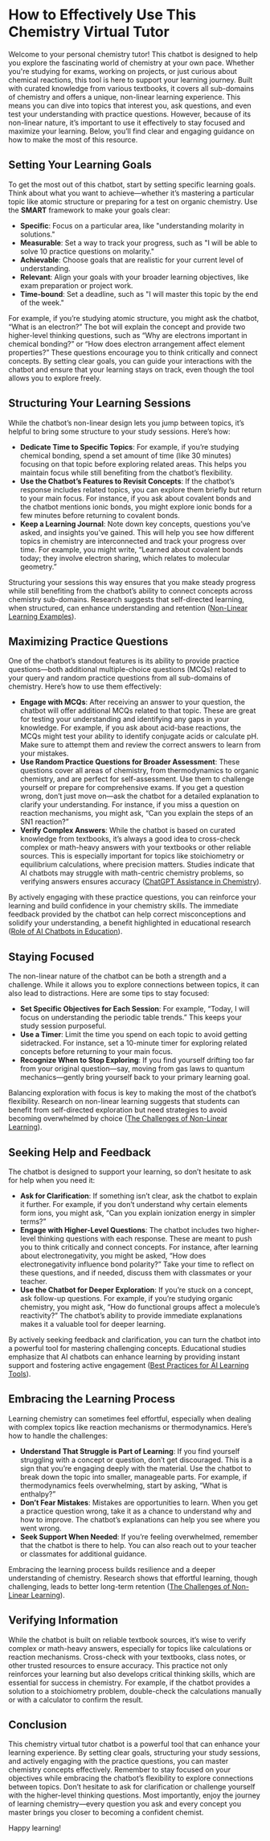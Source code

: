# How to Effectively Use This Chemistry Virtual Tutor

Welcome to your personal chemistry tutor! This chatbot is designed to help you explore the fascinating world of chemistry at your own pace. Whether you're studying for exams, working on projects, or just curious about chemical reactions, this tool is here to support your learning journey. Built with curated knowledge from various textbooks, it covers all sub-domains of chemistry and offers a unique, non-linear learning experience. This means you can dive into topics that interest you, ask questions, and even test your understanding with practice questions. However, because of its non-linear nature, it’s important to use it effectively to stay focused and maximize your learning. Below, you’ll find clear and engaging guidance on how to make the most of this resource.

## Setting Your Learning Goals
To get the most out of this chatbot, start by setting specific learning goals. Think about what you want to achieve—whether it’s mastering a particular topic like atomic structure or preparing for a test on organic chemistry. Use the **SMART** framework to make your goals clear:
- **Specific**: Focus on a particular area, like "understanding molarity in solutions."
- **Measurable**: Set a way to track your progress, such as "I will be able to solve 10 practice questions on molarity."
- **Achievable**: Choose goals that are realistic for your current level of understanding.
- **Relevant**: Align your goals with your broader learning objectives, like exam preparation or project work.
- **Time-bound**: Set a deadline, such as "I will master this topic by the end of the week."

For example, if you’re studying atomic structure, you might ask the chatbot, “What is an electron?” The bot will explain the concept and provide two higher-level thinking questions, such as “Why are electrons important in chemical bonding?” or “How does electron arrangement affect element properties?” These questions encourage you to think critically and connect concepts. By setting clear goals, you can guide your interactions with the chatbot and ensure that your learning stays on track, even though the tool allows you to explore freely.

## Structuring Your Learning Sessions
While the chatbot’s non-linear design lets you jump between topics, it’s helpful to bring some structure to your study sessions. Here’s how:
- **Dedicate Time to Specific Topics**: For example, if you’re studying chemical bonding, spend a set amount of time (like 30 minutes) focusing on that topic before exploring related areas. This helps you maintain focus while still benefiting from the chatbot’s flexibility.
- **Use the Chatbot’s Features to Revisit Concepts**: If the chatbot’s response includes related topics, you can explore them briefly but return to your main focus. For instance, if you ask about covalent bonds and the chatbot mentions ionic bonds, you might explore ionic bonds for a few minutes before returning to covalent bonds.
- **Keep a Learning Journal**: Note down key concepts, questions you’ve asked, and insights you’ve gained. This will help you see how different topics in chemistry are interconnected and track your progress over time. For example, you might write, “Learned about covalent bonds today; they involve electron sharing, which relates to molecular geometry.”

Structuring your sessions this way ensures that you make steady progress while still benefiting from the chatbot’s ability to connect concepts across chemistry sub-domains. Research suggests that self-directed learning, when structured, can enhance understanding and retention ([Non-Linear Learning Examples](https://edtech.worlded.org/non-linear-learning-examples-for-teachers-and-students-in-the-digital-age/)).

## Maximizing Practice Questions
One of the chatbot’s standout features is its ability to provide practice questions—both additional multiple-choice questions (MCQs) related to your query and random practice questions from all sub-domains of chemistry. Here’s how to use them effectively:
- **Engage with MCQs**: After receiving an answer to your question, the chatbot will offer additional MCQs related to that topic. These are great for testing your understanding and identifying any gaps in your knowledge. For example, if you ask about acid-base reactions, the MCQs might test your ability to identify conjugate acids or calculate pH. Make sure to attempt them and review the correct answers to learn from your mistakes.
- **Use Random Practice Questions for Broader Assessment**: These questions cover all areas of chemistry, from thermodynamics to organic chemistry, and are perfect for self-assessment. Use them to challenge yourself or prepare for comprehensive exams. If you get a question wrong, don’t just move on—ask the chatbot for a detailed explanation to clarify your understanding. For instance, if you miss a question on reaction mechanisms, you might ask, “Can you explain the steps of an SN1 reaction?”
- **Verify Complex Answers**: While the chatbot is based on curated knowledge from textbooks, it’s always a good idea to cross-check complex or math-heavy answers with your textbooks or other reliable sources. This is especially important for topics like stoichiometry or equilibrium calculations, where precision matters. Studies indicate that AI chatbots may struggle with math-centric chemistry problems, so verifying answers ensures accuracy ([ChatGPT Assistance in Chemistry](https://uen.pressbooks.pub/teachingandgenerativeai/chapter/chatgpt-assistance-in-creating-chemistry-practice-problems-pitfalls-positives-and-possibilities/)).

By actively engaging with these practice questions, you can reinforce your learning and build confidence in your chemistry skills. The immediate feedback provided by the chatbot can help correct misconceptions and solidify your understanding, a benefit highlighted in educational research ([Role of AI Chatbots in Education](https://educationaltechnologyjournal.springeropen.com/articles/10.1186/s41239-023-00426-1)).

## Staying Focused
The non-linear nature of the chatbot can be both a strength and a challenge. While it allows you to explore connections between topics, it can also lead to distractions. Here are some tips to stay focused:
- **Set Specific Objectives for Each Session**: For example, “Today, I will focus on understanding the periodic table trends.” This keeps your study session purposeful.
- **Use a Timer**: Limit the time you spend on each topic to avoid getting sidetracked. For instance, set a 10-minute timer for exploring related concepts before returning to your main focus.
- **Recognize When to Stop Exploring**: If you find yourself drifting too far from your original question—say, moving from gas laws to quantum mechanics—gently bring yourself back to your primary learning goal.

Balancing exploration with focus is key to making the most of the chatbot’s flexibility. Research on non-linear learning suggests that students can benefit from self-directed exploration but need strategies to avoid becoming overwhelmed by choice ([The Challenges of Non-Linear Learning](https://www.k12digest.com/the-challenges-of-non-linear-learning/)).

## Seeking Help and Feedback
The chatbot is designed to support your learning, so don’t hesitate to ask for help when you need it:
- **Ask for Clarification**: If something isn’t clear, ask the chatbot to explain it further. For example, if you don’t understand why certain elements form ions, you might ask, “Can you explain ionization energy in simpler terms?”
- **Engage with Higher-Level Questions**: The chatbot includes two higher-level thinking questions with each response. These are meant to push you to think critically and connect concepts. For instance, after learning about electronegativity, you might be asked, “How does electronegativity influence bond polarity?” Take your time to reflect on these questions, and if needed, discuss them with classmates or your teacher.
- **Use the Chatbot for Deeper Exploration**: If you’re stuck on a concept, ask follow-up questions. For example, if you’re studying organic chemistry, you might ask, “How do functional groups affect a molecule’s reactivity?” The chatbot’s ability to provide immediate explanations makes it a valuable tool for deeper learning.

By actively seeking feedback and clarification, you can turn the chatbot into a powerful tool for mastering challenging concepts. Educational studies emphasize that AI chatbots can enhance learning by providing instant support and fostering active engagement ([Best Practices for AI Learning Tools](https://blog.ck12.org/best-practices-for-teachers-using-ai-learning-tools-in-the-classroom-758e2fa10908?gi=5136a2c8a8de)).

## Embracing the Learning Process
Learning chemistry can sometimes feel effortful, especially when dealing with complex topics like reaction mechanisms or thermodynamics. Here’s how to handle the challenges:
- **Understand That Struggle is Part of Learning**: If you find yourself struggling with a concept or question, don’t get discouraged. This is a sign that you’re engaging deeply with the material. Use the chatbot to break down the topic into smaller, manageable parts. For example, if thermodynamics feels overwhelming, start by asking, “What is enthalpy?”
- **Don’t Fear Mistakes**: Mistakes are opportunities to learn. When you get a practice question wrong, take it as a chance to understand why and how to improve. The chatbot’s explanations can help you see where you went wrong.
- **Seek Support When Needed**: If you’re feeling overwhelmed, remember that the chatbot is there to help. You can also reach out to your teacher or classmates for additional guidance.

Embracing the learning process builds resilience and a deeper understanding of chemistry. Research shows that effortful learning, though challenging, leads to better long-term retention ([The Challenges of Non-Linear Learning](https://www.k12digest.com/the-challenges-of-non-linear-learning/)).

## Verifying Information
While the chatbot is built on reliable textbook sources, it’s wise to verify complex or math-heavy answers, especially for topics like calculations or reaction mechanisms. Cross-check with your textbooks, class notes, or other trusted resources to ensure accuracy. This practice not only reinforces your learning but also develops critical thinking skills, which are essential for success in chemistry. For example, if the chatbot provides a solution to a stoichiometry problem, double-check the calculations manually or with a calculator to confirm the result.

## Conclusion
This chemistry virtual tutor chatbot is a powerful tool that can enhance your learning experience. By setting clear goals, structuring your study sessions, and actively engaging with the practice questions, you can master chemistry concepts effectively. Remember to stay focused on your objectives while embracing the chatbot’s flexibility to explore connections between topics. Don’t hesitate to ask for clarification or challenge yourself with the higher-level thinking questions. Most importantly, enjoy the journey of learning chemistry—every question you ask and every concept you master brings you closer to becoming a confident chemist.

Happy learning!
